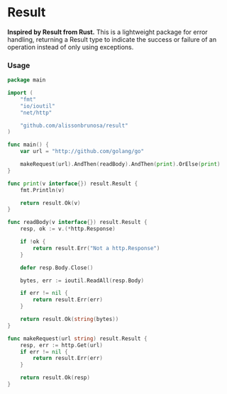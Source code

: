# Result

**Inspired by Result from Rust.**
This is a lightweight package for error handling, returning a Result type to indicate the success or failure of an operation instead of only using exceptions.

### Usage

```go
package main

import (
	"fmt"
	"io/ioutil"
	"net/http"

	"github.com/alissonbrunosa/result"
)

func main() {
	var url = "http://github.com/golang/go"

	makeRequest(url).AndThen(readBody).AndThen(print).OrElse(print)
}

func print(v interface{}) result.Result {
	fmt.Println(v)

	return result.Ok(v)
}

func readBody(v interface{}) result.Result {
	resp, ok := v.(*http.Response)

	if !ok {
		return result.Err("Not a http.Response")
	}

	defer resp.Body.Close()

	bytes, err := ioutil.ReadAll(resp.Body)

	if err != nil {
		return result.Err(err)
	}

	return result.Ok(string(bytes))
}

func makeRequest(url string) result.Result {
	resp, err := http.Get(url)
	if err != nil {
		return result.Err(err)
	}

	return result.Ok(resp)
}

```
